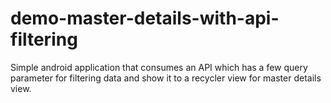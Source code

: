 # demo-master-details-with-api-filtering
Simple android application that consumes an API which has a few query parameter for filtering data and show it to a recycler view for master details view.
